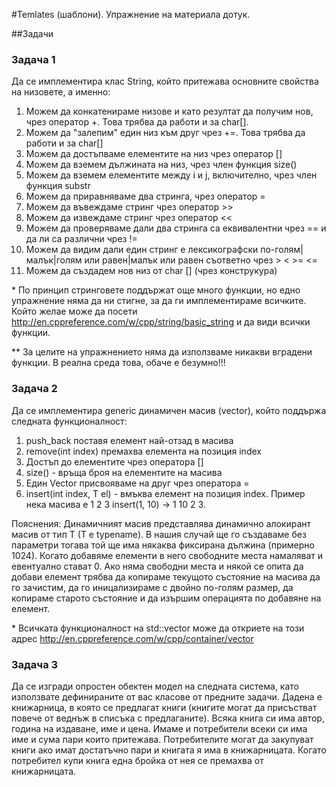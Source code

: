 ﻿#Temlates (шаблони). Упражнение на материала дотук.

##Задачи
### Задача 1
Да се имплементира клас String, който притежава основните свойства на низовете, а именно:

1. Можем да конкатенираме низове и като резултат да получим нов, чрез оператор +. Това трябва да работи и за char[].
2. Можем да "залепим" един низ към друг чрез +=. Това трябва да работи и за char[]
3. Можем да достъпваме елементите на низ чрез оператор []
4. Можем да вземем дължината на низ, чрез член функция size()
5. Можем да вземем елементите между i и j, включително, чрез член функция substr
6. Можем да приравняваме два стринга, чрез оператор =
7. Можем да въвеждаме стринг чрез оператор >>
8. Можем да извеждаме стринг чрез оператор <<
9. Можем да проверяваме дали два стринга са еквивалентни чрез == и да ли са различни чрез !=
10. Можем да видим дали един стринг е лексикографски по-голям|малък|голям или равен|малък или равен съответно чрез > < >= <=
11. Можем да създадем нов низ от char [] (чрез конструкура)

\* По принцип стринговете поддържат още много функции, но едно упражнение няма да ни стигне, за да ги имплементираме всичките. Който желае може да посети http://en.cppreference.com/w/cpp/string/basic_string и да види всички функции.

\*\*  За целите на упражнението няма да използваме никакви вградени функции. В реална среда това, обаче е безумно!!!

### Задача 2
Да се имплементира generic динамичен масив (vector), който поддържа следната функционалност:

1. push_back поставя елемент най-отзад в масива
2. remove(int index) премахва елемента на позиция index
3. Достъп до елементите чрез оператора []
4. size() - връща броя на елементите на масива
5. Един Vector присвояваме на друг чрез оператора =
6. insert(int index, T el) - вмъква елемент на позиция index. Пример нека масива е 1 2 3 insert(1, 10) -> 1 10 2 3.

Пояснения:
Динамичният масив представлява динамично алокирант масив от тип Т (Т е typename). В нашия случай ще го създаваме без параметри тогава той ще има някаква фиксирана дължина (примерно 1024). Когато добавяме елементи в него свободните места намаляват и евентуално стават 0. Ако няма свободни места и някой се опита да добави елемент трябва да копираме текущото състояние на масива да го зачистим, да го иницализираме с двойно по-голям размер, да копираме старото състояние и да изършим операцията по добавяне на елемент.

\* Всичката функционалност на std::vector може да откриете на този адрес http://en.cppreference.com/w/cpp/container/vector

### Задача 3
Да се изгради опростен обектен модел на следната система, като използвате дефинираните от вас класове от предните задачи.
Дадена е книжарница, в която се предлагат книги (книгите могат да присъстват повече от веднъж в списъка с предлаганите). Всяка книга си има автор, година на издаване, име и цена. Имаме и потребители всеки си има име и сума пари които притежава. Потребителите могат да закупуват книги ако имат достатъчно пари и книгата я има в книжарницата. Когато потребител купи книга една бройка от нея се премахва от книжарницата.
